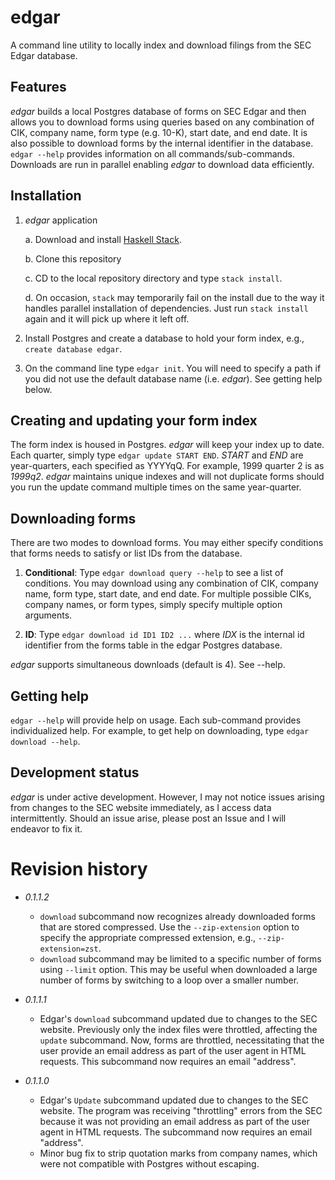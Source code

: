 # edgar

A command line utility to locally index and download filings from the SEC Edgar
database.

## Features

_edgar_ builds a local Postgres database of forms on SEC Edgar and then allows
you to download forms using queries based on any combination of CIK, company
name, form type (e.g. 10-K), start date, and end date. It is also possible
to download forms by the internal identifier in the database. `edgar --help`
provides information on all commands/sub-commands. Downloads are run in parallel
enabling _edgar_ to download data efficiently.

## Installation

1. _edgar_ application

    a. Download and install [Haskell Stack](https://www.stackage.org).

    b. Clone this repository

    c. CD to the local repository directory and type `stack install`.

    d. On occasion, `stack` may temporarily fail on the install due to the way
    it handles parallel installation of dependencies. Just run `stack install` 
    again and it will pick up where it left off.

2. Install Postgres and create a database to hold your form index, e.g., `create database edgar`.

3. On the command line type `edgar init`. You will need to specify a path if you
did not use the default database name (i.e. *edgar*). See getting help below.

## Creating and updating your form index

The form index is housed in Postgres. _edgar_ will keep your index up to date.
Each quarter, simply type `edgar update START END`. *START* and *END* are
year-quarters, each specified as YYYYqQ. For example, 1999 quarter 2 is as
*1999q2*. _edgar_ maintains unique indexes and will not duplicate forms should
you run the update command multiple times on the same year-quarter.


## Downloading forms

There are two modes to download forms. You may either specify conditions that
forms needs to satisfy or list IDs from the database.

1. **Conditional**: Type `edgar download query --help` to see a list of
conditions. You may download using any combination of CIK, company name, form
type, start date, and end date. For multiple possible CIKs, company names, or
form types, simply specify multiple option arguments.

2. **ID**: Type `edgar download id ID1 ID2 ...` where *IDX* is the internal id
identifier from the forms table in the edgar Postgres database.

_edgar_ supports simultaneous downloads (default is 4). See --help.


## Getting help

`edgar --help` will provide help on usage. Each sub-command provides
individualized help. For example, to get help on downloading, type `edgar
download --help`.

## Development status

_edgar_ is under active development. However, I may not notice issues
arising from changes to the SEC website immediately, as I access data
intermittently. Should an issue arise, please post an Issue and I will
endeavor to fix it.

# Revision history

* _0.1.1.2_
    - `download` subcommand now recognizes already downloaded forms
    that are stored compressed. Use the `--zip-extension` option to specify
    the appropriate compressed extension, e.g., `--zip-extension=zst`.
    - `download` subcommand may be limited to a specific number
    of forms using `--limit` option. This may be useful when downloaded
    a large number of forms by switching to a loop over a smaller number.
 
* _0.1.1.1_
    - Edgar's `download` subcommand updated due to changes to the SEC
    website. Previously only the index files were throttled, affecting
    the `update` subcommand. Now, forms are throttled, necessitating
    that the user provide an email address as part of the
    user agent in HTML requests. This subcommand now requires an
    email "address".

* _0.1.1.0_
    - Edgar's `Update` subcommand updated due to changes to the SEC
    website. The program was receiving "throttling" errors from the
    SEC because it was not providing an email address as part of the
    user agent in HTML requests. The subcommand now requires an
    email "address".
    - Minor bug fix to strip quotation marks from company names,
    which were not compatible with Postgres without escaping.

